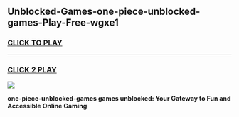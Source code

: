 
## Unblocked-Games-one-piece-unblocked-games-Play-Free-wgxe1
<h3>
<a href="https://premium76.site?title=one-piece-unblocked-games&ref=18A1">CLICK TO PLAY</a></h3>
<hr>

<h3>
<a href="https://premium76.site?title=one-piece-unblocked-games&ref=18A1">CLICK 2 PLAY</a>
  
</h3>

<a href="https://premium76.site?title=one-piece-unblocked-games&ref=18A1"><img src="https://clearcache.store/games.png"></a>


**one-piece-unblocked-games games unblocked: Your Gateway to Fun and Accessible Online Gaming**

